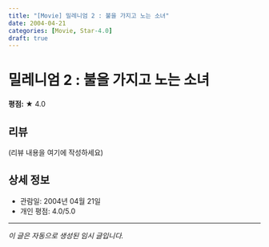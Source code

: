 ```yaml
---
title: "[Movie] 밀레니엄 2 : 불을 가지고 노는 소녀"
date: 2004-04-21
categories: [Movie, Star-4.0]
draft: true
---
```


# 밀레니엄 2 : 불을 가지고 노는 소녀

**평점:** ★ 4.0

## 리뷰

(리뷰 내용을 여기에 작성하세요)

## 상세 정보

- 관람일: 2004년 04월 21일
- 개인 평점: 4.0/5.0

---

*이 글은 자동으로 생성된 임시 글입니다.*
